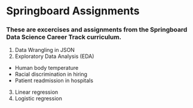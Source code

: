 # Springboard Assignments

### These are excercises and assignments from the Springboard Data Science Career Track curriculum.

1. Data Wrangling in JSON
2. Exploratory Data Analysis (EDA)
- Human body temperature
- Racial discrimination in hiring
- Patient readmission in hospitals
3. Linear regression
4. Logistic regression
